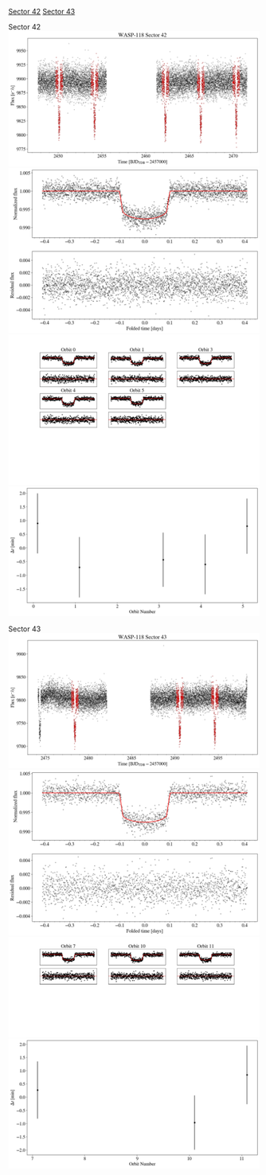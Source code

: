 [Sector 42](#sector42)
[Sector 43](#sector43)

<a name = "sector42"></a>
Sector 42
![alt text](/tt/WASP-118_Sector_42/WASP-118_Sector_42_a_TimeSeries.png)
![alt text](/tt/WASP-118_Sector_42/WASP-118_Sector_42_b_FoldedLightCurve.png)
![alt text](/tt/WASP-118_Sector_42/WASP-118_Sector_42_b_IndividualTransitsWithFit.png)
![alt text](/tt/WASP-118_Sector_42/WASP-118_Sector_42_c_TimingResiduals.png)

<a name = "sector43"></a>
Sector 43
![alt text](/tt/WASP-118_Sector_43/WASP-118_Sector_43_a_TimeSeries.png)
![alt text](/tt/WASP-118_Sector_43/WASP-118_Sector_43_b_FoldedLightCurve.png)
![alt text](/tt/WASP-118_Sector_43/WASP-118_Sector_43_b_IndividualTransitsWithFit.png)
![alt text](/tt/WASP-118_Sector_43/WASP-118_Sector_43_c_TimingResiduals.png)

